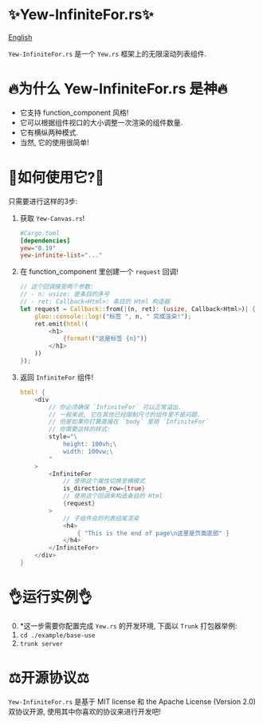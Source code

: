 # ✨Yew-InfiniteFor.rs✨

[English](./README.md)

`Yew-InfiniteFor.rs` 是一个 `Yew.rs` 框架上的无限滚动列表组件.

# 🔥为什么 Yew-InfiniteFor.rs 是神🔥

-   它支持 function_component 风格!
-   它可以根据组件视口的大小调整一次渲染的组件数量.
-   它有横纵两种模式.
-   当然, 它的使用很简单!

# 📑如何使用它?📑

只需要进行这样的3步:

1. 获取 `Yew-Canvas.rs`!

    ```toml
    #Cargo.toml
    [dependencies]
    yew="0.19"
    yew-infinite-list="..."
    ```

1. 在 function_component 里创建一个 `request` 回调!

    ```rust
    // 这个回调接受两个参数:
    // - n: usize: 是条目的序号
    // - ret: Callback<Html>: 条目的 Html 构造器
    let request = Callback::from(|(n, ret): (usize, Callback<Html>)| {
        gloo::console::log!("标签 ", n, " 完成渲染!");
        ret.emit(html!(
            <h1>
                {format!("这是标签 {n}")}
            </h1>
        ))
    });
    ```

1. 返回 `InfiniteFor` 组件!
    ```rust
    html! {
        <div
            // 你必须确保 `InfiniteFor` 可以正常溢出.
            // 一般来说, 它在其他已经限制尺寸的组件里不是问题.
            // 但是如果你打算直接在 `body` 里用 `InfiniteFor`
            // 你需要这样的样式:
            style="\
                height: 100vh;\
                width: 100vw;\
            "
        >
            <InfiniteFor
                // 使用这个属性切换至横模式
                is_direction_row={true}
                // 使用这个回调来构造条目的 Html
                {request}
            >
                // 子组件会的列表结尾渲染
                <h4>
                    { "This is the end of page\n这里是页面底部" }
                </h4>
            </InfiniteFor>
        </div>
    }
    ```

# 👌运行实例👌

0. *这一步需要你配置完成 `Yew.rs` 的开发环境, 下面以 `Trunk` 打包器举例:
1. `cd ./example/base-use`
2. `trunk server`

# ⚖️开源协议⚖️

`Yew-InfiniteFor.rs` 是基于 MIT license 和 the Apache License (Version 2.0) 双协议开源, 使用其中你喜欢的协议来进行开发吧!

